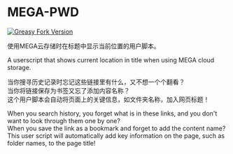 # MEGA-PWD
[![Greasy Fork Version](https://img.shields.io/greasyfork/v/540112?style=for-the-badge&logo=greasyfork)](https://greasyfork.org/scripts/540112)

使用MEGA云存储时在标题中显示当前位置的用户脚本。

A userscript that shows current location in title when using MEGA cloud storage.

当你搜寻历史记录时忘记这些链接里有什么，又不想一个个翻看？\
当你将链接保存为书签又忘了添加内容名称？\
这个用户脚本会自动将页面上的关键信息，如文件夹名称，加入网页标题！

When you search history, you forget what is in these links, and you don't want to look through them one by one?\
When you save the link as a bookmark and forget to add the content name?\
This user script will automatically add key information on the page, such as folder names, to the page title!